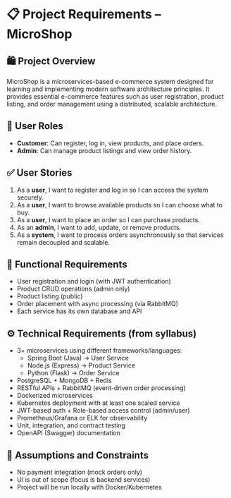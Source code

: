 # 📋 Project Requirements – MicroShop

## 🛍️ Project Overview

MicroShop is a microservices-based e-commerce system designed for learning and implementing modern software architecture principles. It provides essential e-commerce features such as user registration, product listing, and order management using a distributed, scalable architecture.

## 👤 User Roles

- **Customer**: Can register, log in, view products, and place orders.
- **Admin**: Can manage product listings and view order history.

## ✅ User Stories

1. As a **user**, I want to register and log in so I can access the system securely.
2. As a **user**, I want to browse available products so I can choose what to buy.
3. As a **user**, I want to place an order so I can purchase products.
4. As an **admin**, I want to add, update, or remove products.
5. As a **system**, I want to process orders asynchronously so that services remain decoupled and scalable.

## 📌 Functional Requirements

- User registration and login (with JWT authentication)
- Product CRUD operations (admin only)
- Product listing (public)
- Order placement with async processing (via RabbitMQ)
- Each service has its own database and API

## ⚙️ Technical Requirements (from syllabus)

- 3+ microservices using different frameworks/languages:
  - Spring Boot (Java) → User Service
  - Node.js (Express) → Product Service
  - Python (Flask) → Order Service
- PostgreSQL + MongoDB + Redis
- RESTful APIs + RabbitMQ (event-driven order processing)
- Dockerized microservices
- Kubernetes deployment with at least one scaled service
- JWT-based auth + Role-based access control (admin/user)
- Prometheus/Grafana or ELK for observability
- Unit, integration, and contract testing
- OpenAPI (Swagger) documentation

## 📎 Assumptions and Constraints

- No payment integration (mock orders only)
- UI is out of scope (focus is backend services)
- Project will be run locally with Docker/Kubernetes
